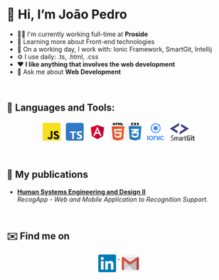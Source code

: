 <!---
TheKopa/TheKopa is a ✨ special ✨ repository because its `README.md` (this file) appears on your GitHub profile.
You can click the Preview link to take a look at your changes.
--->
<h1>👋 Hi, I’m João Pedro</h1>

 - 👨‍💻 I'm currently working full-time at **Proside**
 - 🌱 Learning more about Front-end technologies
 - :toolbox: On a working day, I work with: Ionic Framework, SmartGit, Intellij
 - ⚙️ I use daily: .ts, .html, .css
 - :heart: **I like anything that involves the web development**
 - 💬 Ask me about **Web Development**

<br/>

## 🧰 Languages and Tools:
<p align="center">
 <img src="/icons/240px-Unofficial_JavaScript_logo_2.svg.png" alt="Javascript" height="40" style="vertical-align:top; margin:4px">
 <img src="/icons/Typescript_logo_2020.svg.png" alt="Typescript" height="40" style="vertical-align:top; margin:4px">
 <img src="/icons/Angular_full_color_logo.svg.png" alt="Angular" height="40" style="vertical-align:top; margin:4px">
 <img src="/icons/images.jpg" alt="HTMLCSS" height="40" style="vertical-align:top; margin:4px">
 <img src="/icons/ionic-logo-portrait.png" alt="Ionic" height="40" style="vertical-align:top; margin:4px">
 <img src="/icons/smartgit.png" alt="Smartgit" height="40" style="vertical-align:top; margin:4px">
</p>

<br/>

## :book: My publications
<p align="left">
 <ul>
  <li>
   <a href="https://link.springer.com/book/10.1007/978-3-030-27928-8">
    <b>Human Systems Engineering and Design II</b>
   </a>
   <br/>
   <i>RecogApp - Web and Mobile Application to Recognition Support.</i>
  </li>
</ul>
</p>

<br/>

## ✉️ Find me on

<p align="center">
 
 <a href="https://www.linkedin.com/in/jo%C3%A3o-pedro-427b65a5/" target="_blank" rel="noopener noreferrer"> 
  <img src="/social_icons/linkedin.png" alt="Linkedin" height="40" style="vertical-align:top; margin:4px">
 </a>
 <a href="mailto:joaopedrojesus17@gmail.com"> 
  <img src="/social_icons/kisspng-gmail-computer-icons-logo-email-gmail-5abe0b09687ec1.346349251522404105428.jpg" alt="Gmail" height="40" style="vertical-align:top; margin:4px">
 </a>
</p>
